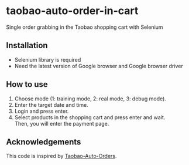 # taobao-auto-order-in-cart
Single order grabbing in the Taobao shopping cart with Selenium

## Installation
* Selenium library is required
* Need the latest version of Google browser and Google browser driver

## How to use
1. Choose mode (1: training mode, 2: real mode, 3: debug mode).  
2. Enter the target date and time.  
3. Login and press enter.  
4. Select products in the shopping cart and press enter and wait.  
Then, you will enter the payment page.

## Acknowledgements
This code is inspired by [Taobao-Auto-Orders](https://github.com/Aegis1863/Taobao-Auto-Orders).